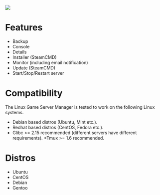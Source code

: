 ![](http://wiki.gameservermanagers.com/images/9/9d/Lgsm_full-2.png)
# Features

* Backup
* Console
* Details
* Installer (SteamCMD)
* Monitor (including email notification)
* Update (SteamCMD)
* Start/Stop/Restart server

# Compatibility

The Linux Game Server Manager is tested to work on the following Linux systems.

* Debian based distros (Ubuntu, Mint etc.).
* Redhat based distros (CentOS, Fedora etc.).
* Glibc >= 2.15 recommended (different servers have different requirements).
*Tmux >= 1.6 recommended.

# Distros
* Ubuntu
* CentOS
* Debian
* Gentoo